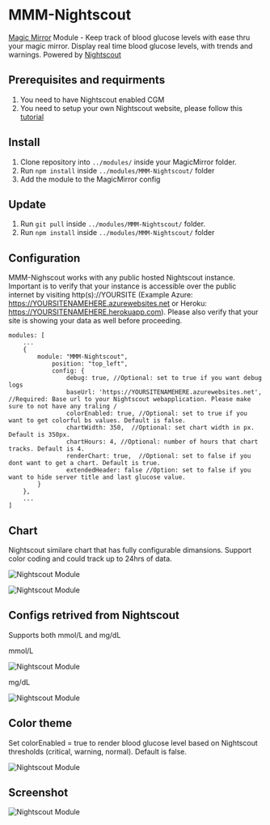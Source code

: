# MMM-Nightscout
[Magic Mirror](https://magicmirror.builders/) Module - Keep track of blood glucose levels with ease thru your magic mirror. Display real time blood glucose levels, with trends and warnings. Powered by [Nightscout](http://www.nightscout.info/)

## Prerequisites and requirments
1. You need to have Nightscout enabled CGM 
2. You need to setup your own Nightscout website, please follow this [tutorial](http://www.nightscout.info/wiki/welcome)

## Install
1. Clone repository into ``../modules/`` inside your MagicMirror folder.
2. Run ``npm install`` inside ``../modules/MMM-Nightscout/`` folder
3. Add the module to the MagicMirror config

## Update
1. Run ``git pull`` inside ``../modules/MMM-Nightscout/`` folder.
2. Run ``npm install`` inside ``../modules/MMM-Nightscout/`` folder

## Configuration
MMM-Nighscout works with any public hosted Nightscout instance. Important is to verify that your instance is accessible over the public internet by visiting http(s)://YOURSITE (Example Azure: https://YOURSITENAMEHERE.azurewebsites.net or Heroku: https://YOURSITENAMEHERE.herokuapp.com). Please also verify that your site is showing your data as well before proceeding.
```
modules: [
    ...
    {
        module: "MMM-Nightscout",
            position: "top_left",
            config: {
                debug: true, //Optional: set to true if you want debug logs
                baseUrl: 'https://YOURSITENAMEHERE.azurewebsites.net', //Required: Base url to your Nightscout webapplication. Please make sure to not have any traling /
                colorEnabled: true, //Optional: set to true if you want to get colorful bs values. Default is false.
                chartWidth: 350,  //Optional: set chart width in px. Default is 350px.
                chartHours: 4, //Optional: number of hours that chart tracks. Default is 4. 
                renderChart: true,  //Optional: set to false if you dont want to get a chart. Default is true.
                extendedHeader: false //Option: set to false if you want to hide server title and last glucose value.
        }
    },
    ...
]
```

## Chart
Nightscout similare chart that has fully configurable dimansions. Support color coding and could track up to 24hrs of data. 

![Nightscout Module](https://github.com/bureus/MMM-Nightscout/blob/master/docs/screenshot-4.PNG)

![Nightscout Module](https://github.com/bureus/MMM-Nightscout/blob/master/docs/screenshot-5.PNG)

## Configs retrived from Nightscout
Supports both mmol/L and mg/dL

mmol/L

![Nightscout Module](https://github.com/bureus/MMM-Nightscout/blob/master/docs/screenshot.PNG)

mg/dL

![Nightscout Module](https://github.com/bureus/MMM-Nightscout/blob/master/docs/screenshot-2.PNG)

## Color theme
Set colorEnabled = true to render blood glucose level based on Nightscout thresholds (critical, warning, normal). Default is false. 

![Nightscout Module](https://github.com/bureus/MMM-Nightscout/blob/master/docs/screenshot-3.PNG)


## Screenshot

![Nightscout Module](https://github.com/bureus/MMM-Nightscout/blob/master/docs/screenshot.PNG)
